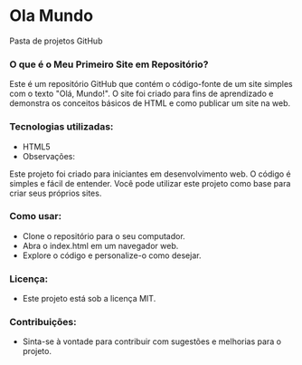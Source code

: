 # Ola Mundo
 Pasta de projetos GitHub

### O que é o Meu Primeiro Site em Repositório?

Este é um repositório GitHub que contém o código-fonte de um site simples com o texto "Olá, Mundo!". O site foi criado para fins de aprendizado e demonstra os conceitos básicos de HTML e como publicar um site na web.

### Tecnologias utilizadas:
* HTML5
* Observações:

Este projeto foi criado para iniciantes em desenvolvimento web.
O código é simples e fácil de entender.
Você pode utilizar este projeto como base para criar seus próprios sites.

### Como usar:
* Clone o repositório para o seu computador.
* Abra o index.html em um navegador web.
* Explore o código e personalize-o como desejar.

### Licença:
* Este projeto está sob a licença MIT.

### Contribuições:
* Sinta-se à vontade para contribuir com sugestões e melhorias para o projeto.
